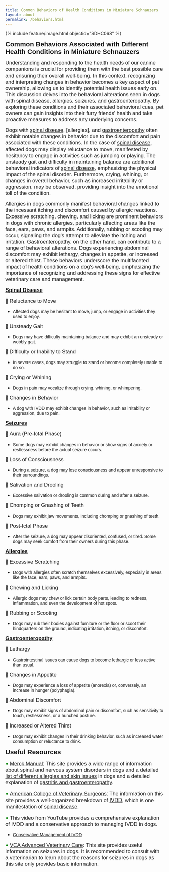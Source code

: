 ```yaml
---
title: Common Behaviors of Health Conditions in Miniature Schnauzers
layout: about
permalink: /behaviors.html
---
```


{% include feature/image.html objectid="SDHC068" %}

<span style="font-family: 'Bradley Hand ITC', sans-serif; font-size: 1.5em; font-weight: bold">Common Behaviors Associated with Different Health Conditions in Miniature Schnauzers

<span style="font-family: 'Perpetua', sans-serif; font-size: 1.2em">Understanding and responding to the health needs of our canine companions is crucial for providing them with the best possible care and ensuring their overall well-being. In this context, recognizing and interpreting changes in behavior becomes a key aspect of pet ownership, allowing us to identify potential health issues early on. This discussion delves into the behavioral alterations seen in dogs with [spinal disease](https://www.vet.cornell.edu/departments-centers-and-institutes/riney-canine-health-center/canine-health-information/intervertebral-disc-disease), [allergies](https://www.merckvetmanual.com/ear-disorders/diseases-of-the-pinna/allergy-in-dogs-and-cats), [seizures](https://vcahospitals.com/know-your-pet/seizures-general-for-dogs), and [gastroenteropathy](https://www.merckvetmanual.com/digestive-system/diseases-of-the-stomach-and-intestines-in-small-animals/gastritis-in-small-animals). By exploring these conditions and their associated behavioral cues, pet owners can gain insights into their furry friends' health and take proactive measures to address any underlying concerns.</span>

<span style="font-family: 'Perpetua', sans-serif; font-size: 1.2em">Dogs with [spinal disease](https://www.vet.cornell.edu/departments-centers-and-institutes/riney-canine-health-center/canine-health-information/intervertebral-disc-disease), [allergies], and [gastroenteropathy](https://www.merckvetmanual.com/digestive-system/diseases-of-the-stomach-and-intestines-in-small-animals/gastritis-in-small-animals) often exhibit notable changes in behavior due to the discomfort and pain associated with these conditions. In the case of [spinal disease](https://www.vet.cornell.edu/departments-centers-and-institutes/riney-canine-health-center/canine-health-information/intervertebral-disc-disease), affected dogs may display reluctance to move, manifested by hesitancy to engage in activities such as jumping or playing. The unsteady gait and difficulty in maintaining balance are additional behavioral indicators of [spinal disease](https://www.vet.cornell.edu/departments-centers-and-institutes/riney-canine-health-center/canine-health-information/intervertebral-disc-disease), emphasizing the physical impact of the spinal disorder. Furthermore, crying, whining, or changes in overall behavior, such as increased irritability or aggression, may be observed, providing insight into the emotional toll of the condition.</span>

<span style="font-family: 'Perpetua', sans-serif; font-size: 1.2em">[Allergies](https://www.merckvetmanual.com/ear-disorders/diseases-of-the-pinna/allergy-in-dogs-and-cats) in dogs commonly manifest behavioral changes linked to the incessant itching and discomfort caused by allergic reactions. Excessive scratching, chewing, and licking are prominent behaviors in dogs with chronic allergies, particularly affecting areas like the face, ears, paws, and armpits. Additionally, rubbing or scooting may occur, signaling the dog's attempt to alleviate the itching and irritation. [Gastroenteropathy](https://www.merckvetmanual.com/digestive-system/diseases-of-the-stomach-and-intestines-in-small-animals/gastritis-in-small-animals), on the other hand, can contribute to a range of behavioral alterations. Dogs experiencing abdominal discomfort may exhibit lethargy, changes in appetite, or increased or altered thirst. These behaviors underscore the multifaceted impact of health conditions on a dog's well-being, emphasizing the importance of recognizing and addressing these signs for effective veterinary care and management.</span>

  <span style="font-family: 'Bradley Hand ITC', sans-serif; font-size: 1.2em; font-weight: bold">[Spinal Disease](https://www.vet.cornell.edu/departments-centers-and-institutes/riney-canine-health-center/canine-health-information/intervertebral-disc-disease)

🔷 <span style="font-family: 'Perpetua', sans-serif; font-size: 1.2em">Reluctance to Move
  
  - <span style="font-family: 'Perpetua', sans-serif; font-size: 1em">Affected dogs may be hesitant to move, jump, or engage in activities they used to enjoy.

🔷 <span style="font-family: 'Perpetua', sans-serif; font-size: 1.2em">Unsteady Gait

  - <span style="font-family: 'Perpetua', sans-serif; font-size: 1em">Dogs may have difficulty maintaining balance and may exhibit an unsteady or wobbly gait.

🔷 <span style="font-family: 'Perpetua', sans-serif; font-size: 1.2em">Difficulty or Inability to Stand
 
  - <span style="font-family: 'Perpetua', sans-serif; font-size: 1em">In severe cases, dogs may struggle to stand or become completely unable to do so.

🔷 <span style="font-family: 'Perpetua', sans-serif; font-size: 1.2em">Crying or Whining
 
 - <span style="font-family: 'Perpetua', sans-serif; font-size: 1em">Dogs in pain may vocalize through crying, whining, or whimpering.

🔷 <span style="font-family: 'Perpetua', sans-serif; font-size: 1.2em">Changes in Behavior
 
  - <span style="font-family: 'Perpetua', sans-serif; font-size: 1em">A dog with IVDD may exhibit changes in behavior, such as irritability or aggression, due to pain.

  <span style="font-family: 'Bradley Hand ITC', sans-serif; font-size: 1.2em; font-weight: bold">[Seizures](https://vcahospitals.com/know-your-pet/seizures-general-for-dogs)

🔷 <span style="font-family: 'Perpetua', sans-serif; font-size: 1.2em">Aura (Pre-Ictal Phase)
 
  - <span style="font-family: 'Perpetua', sans-serif; font-size: 1em">Some dogs may exhibit changes in behavior or show signs of anxiety or restlessness before the actual seizure occurs.

🔷 <span style="font-family: 'Perpetua', sans-serif; font-size: 1.2em">Loss of Consciousness
 
  - <span style="font-family: 'Perpetua', sans-serif; font-size: 1em">During a seizure, a dog may lose consciousness and appear unresponsive to their surroundings.

🔷 <span style="font-family: 'Perpetua', sans-serif; font-size: 1.2em">Salivation and Drooling

 - <span style="font-family: 'Perpetua', sans-serif; font-size: 1em">Excessive salivation or drooling is common during and after a seizure.

🔷 <span style="font-family: 'Perpetua', sans-serif; font-size: 1.2em">Chomping or Gnashing of Teeth
 
  - <span style="font-family: 'Perpetua', sans-serif; font-size: 1em">Dogs may exhibit jaw movements, including chomping or gnashing of teeth.

🔷 <span style="font-family: 'Perpetua', sans-serif; font-size: 1.2em">Post-Ictal Phase
 
  - <span style="font-family: 'Perpetua', sans-serif; font-size: 1em">After the seizure, a dog may appear disoriented, confused, or tired. Some dogs may seek comfort from their owners during this phase.

  <span style="font-family: 'Bradley Hand ITC', sans-serif; font-size: 1.2em; font-weight: bold">[Allergies](https://www.merckvetmanual.com/ear-disorders/diseases-of-the-pinna/allergy-in-dogs-and-cats)

🔷 <span style="font-family: 'Perpetua', sans-serif; font-size: 1.2em">Excessive Scratching
  
  - <span style="font-family: 'Perpetua', sans-serif; font-size: 1em">Dogs with allergies often scratch themselves excessively, especially in areas like the face, ears, paws, and armpits.

🔷 <span style="font-family: 'Perpetua', sans-serif; font-size: 1.2em">Chewing and Licking

  - <span style="font-family: 'Perpetua', sans-serif; font-size: 1em">Allergic dogs may chew or lick certain body parts, leading to redness, inflammation, and even the development of hot spots.

🔷 <span style="font-family: 'Perpetua', sans-serif; font-size: 1.2em">Rubbing or Scooting
 
  - <span style="font-family: 'Perpetua', sans-serif; font-size: 1em">Dogs may rub their bodies against furniture or the floor or scoot their hindquarters on the ground, indicating irritation, itching, or discomfort.

  <span style="font-family: 'Bradley Hand ITC', sans-serif; font-size: 1.2em; font-weight: bold">[Gastroenteropathy](https://www.merckvetmanual.com/digestive-system/diseases-of-the-stomach-and-intestines-in-small-animals/gastritis-in-small-animals)
  
🔷 <span style="font-family: 'Perpetua', sans-serif; font-size: 1.2em">Lethargy
 
  - <span style="font-family: 'Perpetua', sans-serif; font-size: 1em">Gastrointestinal issues can cause dogs to become lethargic or less active than usual.

🔷 <span style="font-family: 'Perpetua', sans-serif; font-size: 1.2em">Changes in Appetite
 
  - <span style="font-family: 'Perpetua', sans-serif; font-size: 1em">Dogs may experience a loss of appetite (anorexia) or, conversely, an increase in hunger (polyphagia).

🔷 <span style="font-family: 'Perpetua', sans-serif; font-size: 1.2em">Abdominal Discomfort

 - <span style="font-family: 'Perpetua', sans-serif; font-size: 1em">Dogs may exhibit signs of abdominal pain or discomfort, such as sensitivity to touch, restlessness, or a hunched posture.

🔷 <span style="font-family: 'Perpetua', sans-serif; font-size: 1.2em">Increased or Altered Thirst
 
  - <span style="font-family: 'Perpetua', sans-serif; font-size: 1em">Dogs may exhibit changes in their drinking behavior, such as increased water consumption or reluctance to drink.

<span style="font-family: 'Bradley Hand ITC', sans-serif; font-size: 1.5em; font-weight: bold">Useful Resources

<span style="color: green; font-size: large;">&bull;</span> <span style="font-family: 'Perpetua', sans-serif; font-size: 1.2em">[Merck Manual](https://www.merckvetmanual.com): This site provides a wide range of information about spinal and nervous system disorders in dogs and a detailed [list of different allergies and skin issues](https://www.merckvetmanual.com/dog-owners/ear-disorders-of-dogs/disorders-of-the-outer-ear-in-dogs#v39104914) in dogs and a detailed explanation of [gastritis and gastroenteropathy](https://www.merckvetmanual.com/digestive-system/diseases-of-the-stomach-and-intestines-in-small-animals/gastritis-in-small-animals).

<span style="color: green; font-size: large;">&bull;</span> <span style="font-family: 'Perpetua', sans-serif; font-size: 1.2em">[American College of Veterinary Surgeons](https://www.acvs.org): The information on this site provides a well-organized breakdown of [IVDD](https://www.acvs.org/small-animal/intervertebral-disc-disease/), which is one manifestation of [spinal disease](https://www.vet.cornell.edu/departments-centers-and-institutes/riney-canine-health-center/canine-health-information/intervertebral-disc-disease).

<span style="color: green; font-size: large;">&bull;</span> <span style="font-family: 'Perpetua', sans-serif; font-size: 1.2em">This video from YouTube provides a comprehensive explanation of IVDD and a conservative approach to managing IVDD in dogs. 
  
  - <span style="font-family: 'Perpetua', sans-serif; font-size: 1em">[Conservative Management of IVDD](https://www.youtube.com/watch?v=SN_Sodwrd68)

<span style="color: green; font-size: large;">&bull;</span> <span style="font-family: 'Perpetua', sans-serif; font-size: 1.2em">[VCA Advanced Veterinary Care](https://vcahospitals.com/know-your-pet/seizures-general-for-dogs): This site provides useful information on seizures in dogs. It is recommended to consult with a veterinarian to learn about the reasons for seizures in dogs as this site only provides basic information.
